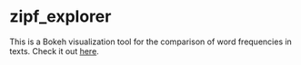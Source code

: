 # zipf_explorer

This is a Bokeh visualization tool for the comparison of word frequencies in texts. Check it out [here](https://zipfexplorer.fly.dev). 

